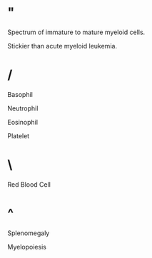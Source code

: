 # "

Spectrum of immature to mature myeloid cells.

Stickier than acute myeloid leukemia.

# /

Basophil

Neutrophil

Eosinophil

Platelet

# \

Red Blood Cell

# ^

Splenomegaly

Myelopoiesis

